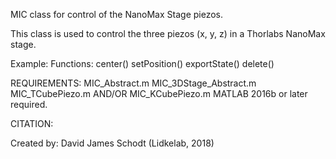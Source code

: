 
MIC class for control of the NanoMax Stage piezos.

This class is used to control the three piezos (x, y, z) in a
Thorlabs NanoMax stage.

Example:
Functions:
center()
setPosition()
exportState()
delete()

REQUIREMENTS:
MIC_Abstract.m
MIC_3DStage_Abstract.m
MIC_TCubePiezo.m AND/OR MIC_KCubePiezo.m
MATLAB 2016b or later required.

CITATION:

Created by:
David James Schodt (Lidkelab, 2018)
